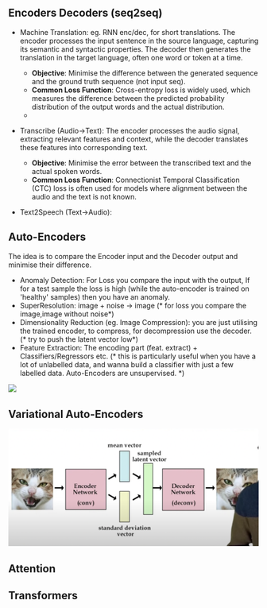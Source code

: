 ## Encoders Decoders (seq2seq)
- Machine Translation: eg. RNN enc/dec, for short  translations. The encoder processes the input sentence in the source language, capturing its semantic and syntactic properties. The decoder then generates the translation in the target language, often one word or token at a time.
	-  **Objective**: Minimise the difference between the generated sequence and the ground truth sequence (not input seq).
	- **Common Loss Function**: Cross-entropy loss is widely used, which measures the difference between the predicted probability distribution of the output words and the actual distribution.
	- 
- Transcribe (Audio->Text): The encoder processes the audio signal, extracting relevant features and context, while the decoder translates these features into corresponding text.
	- **Objective**: Minimise the error between the transcribed text and the actual spoken words.
	- **Common Loss Function**: Connectionist Temporal Classification (CTC) loss is often used for models where alignment between the audio and the text is not known.

- Text2Speech (Text->Audio):


## Auto-Encoders
The idea is to compare the Encoder input and the Decoder output and minimise their difference.

- Anomaly Detection: For Loss you compare the input with the output, If for a test sample the loss is high (while the auto-encoder is trained on 'healthy' samples) then you have an anomaly.
- SuperResolution: image + noise -> image (* for loss you compare the image,image without noise*)
- Dimensionality Reduction (eg. Image Compression): you are just utilising the trained encoder, to compress, for decompression use the decoder. (* try to push the latent vector low*)
- Feature Extraction: The encoding part (feat. extract) + Classifiers/Regressors etc. (* this is particularly useful when you have a lot of unlabelled data, and wanna build a classifier with just a few labelled data. Auto-Encoders are unsupervised. *)


![](ae.png)

## Variational Auto-Encoders

![](imgs/vae.png)


## Attention 



## Transformers
